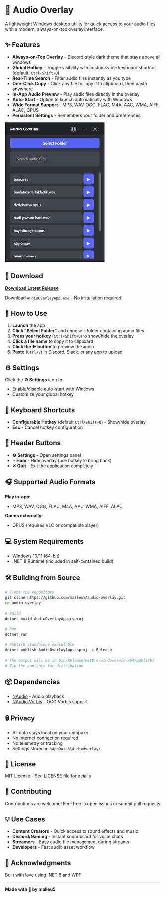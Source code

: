 # 🎵 Audio Overlay

A lightweight Windows desktop utility for quick access to your audio files with a modern, always-on-top overlay interface.

## ✨ Features

- **Always-on-Top Overlay** - Discord-style dark theme that stays above all windows
- **Global Hotkey** - Toggle visibility with customizable keyboard shortcut (default: `Ctrl+Shift+Q`)
- **Real-Time Search** - Filter audio files instantly as you type
- **One-Click Copy** - Click any file to copy it to clipboard, then paste anywhere
- **In-App Audio Preview** - Play audio files directly in the overlay
- **Auto-Start** - Option to launch automatically with Windows
- **Wide Format Support** - MP3, WAV, OGG, FLAC, M4A, AAC, WMA, AIFF, ALAC, OPUS
- **Persistent Settings** - Remembers your folder and preferences

![Audio Overlay in action](images/screenshot.png)

## 🚀 Download

**[Download Latest Release](https://github.com/malleu5/audio-overlay/releases/latest)**

Download `AudioOverlayApp.exe` - No installation required!

## 📖 How to Use

1. **Launch** the app
2. **Click "Select Folder"** and choose a folder containing audio files
3. **Press your hotkey** (`Ctrl+Shift+Q`) to show/hide the overlay
4. **Click a file name** to copy it to clipboard
5. **Click the ▶ button** to preview the audio
6. **Paste** (`Ctrl+V`) in Discord, Slack, or any app to upload

## ⚙️ Settings

Click the **⚙ Settings** icon to:
- Enable/disable auto-start with Windows
- Customize your global hotkey

## 🎹 Keyboard Shortcuts

- **Configurable Hotkey** (default `Ctrl+Shift+Q`) - Show/hide overlay
- **Esc** - Cancel hotkey configuration

## 🎨 Header Buttons

- **⚙ Settings** - Open settings panel
- **− Hide** - Hide overlay (use hotkey to bring back)
- **✕ Quit** - Exit the application completely

## 🎧 Supported Audio Formats

**Play in-app:**
- MP3, WAV, OGG, FLAC, M4A, AAC, WMA, AIFF, ALAC

**Opens externally:**
- OPUS (requires VLC or compatible player)

## 💻 System Requirements

- Windows 10/11 (64-bit)
- .NET 8 Runtime (included in self-contained build)

## 🛠️ Building from Source
```bash
# Clone the repository
git clone https://github.com/malleu5/audio-overlay.git
cd audio-overlay

# Build
dotnet build AudioOverlayApp.csproj

# Run
dotnet run

# Publish standalone executable
dotnet publish AudioOverlayApp.csproj -c Release

# The output will be in bin/Release/net8.0-windows/win-x64/publish/
# Zip the contents for distribution
```

## 📦 Dependencies

- [NAudio](https://github.com/naudio/NAudio) - Audio playback
- [NAudio.Vorbis](https://github.com/naudio/Vorbis) - OGG Vorbis support

## 🔒 Privacy

- All data stays local on your computer
- No internet connection required
- No telemetry or tracking
- Settings stored in `%AppData%\AudioOverlay\`

## 📝 License

MIT License - See [LICENSE](LICENSE) file for details

## 🤝 Contributing

Contributions are welcome! Feel free to open issues or submit pull requests.

## 💡 Use Cases

- **Content Creators** - Quick access to sound effects and music
- **Discord/Gaming** - Instant soundboard for voice chats
- **Streamers** - Easy audio file management during streams
- **Developers** - Fast audio asset workflow

## 🙏 Acknowledgments

Built with love using .NET 8 and WPF

---

**Made with 💜 by malleu5**
```